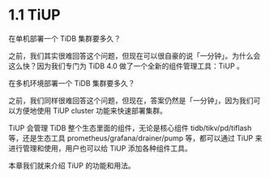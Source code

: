 # 1.1 TiUP

在单机部署一个 TiDB 集群要多久？

之前，我们其实很难回答这个问题，但现在可以很自豪的说「一分钟」。为什么会这么快？因为我们专门为 TiDB 4.0 做了一个全新的组件管理工具：TiUP 。

在多机环境部署一个 TiDB 集群要多久？

之前，我们同样很难回答这个问题，但现在，答案仍然是「一分钟」，因为我们可以方便地使用 TiUP cluster 功能来快速部署集群。

TiUP 会管理 TiDB 整个生态里面的组件，无论是核心组件 tidb/tikv/pd/tiflash 等，还是生态工具 prometheus/grafana/drainer/pump 等，都可以通过 TiUP 来进行管理和使用，用户也可以给 TiUP 添加各种组件工具。

本章我们就来介绍 TiUP 的功能和用法。

